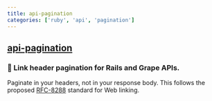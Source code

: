 ```yaml
---
title: api-pagination
categories: ['ruby', 'api', 'pagination']
---
```

## [api-pagination](https://github.com/davidcelis/api-pagination)

### :page_facing_up: Link header pagination for Rails and Grape APIs.


Paginate in your headers, not in your response body.
This follows the proposed [RFC-8288](https://tools.ietf.org/html/rfc8288) standard for Web linking.
